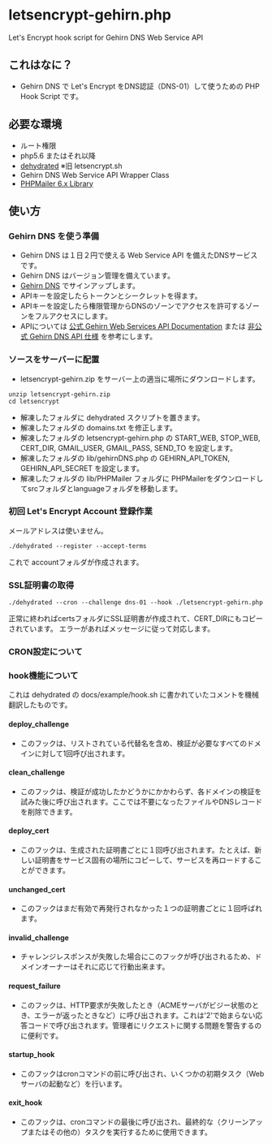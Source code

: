 # letsencrypt-gehirn.php
Let's Encrypt hook script for Gehirn DNS Web Service API
## これはなに？
- Gehirn DNS で Let's Encrypt をDNS認証（DNS-01）して使うための PHP Hook Script です。
## 必要な環境
- ルート権限
- php5.6 またはそれ以降
- [dehydrated](https://github.com/lukas2511/dehydrated) ※旧 letsencrypt.sh
- Gehirn DNS Web Service API Wrapper Class
- [PHPMailer 6.x Library](https://github.com/PHPMailer/PHPMailer)
## 使い方
### Gehirn DNS を使う準備
- Gehirn DNS は１日２円で使える Web Service API を備えたDNSサービスです。
- Gehirn DNS はバージョン管理を備えています。
- [Gehirn DNS](https://www.gehirn.jp/gis/dns.html) でサインアップします。
- APIキーを設定したらトークンとシークレットを得ます。
- APIキーを設定したら権限管理からDNSのゾーンでアクセスを許可するゾーンをフルアクセスにします。
- APIについては [公式 Gehirn Web Services API Documentation](https://support.gehirn.jp/apidocs/) または [非公式 Gehirn DNS API 仕様](https://yosida95.com/2015/12/18/gehirn_dns_api_spec.html) を参考にします。
### ソースをサーバーに配置
- letsencrypt-gehirn.zip をサーバー上の適当に場所にダウンロードします。
```
unzip letsencrypt-gehirn.zip
cd letsencrypt
```
- 解凍したフォルダに dehydrated スクリプトを置きます。
- 解凍したフォルダの domains.txt を修正します。
- 解凍したフォルダの letsencrypt-gehirn.php の START_WEB, STOP_WEB, CERT_DIR, GMAIL_USER, GMAIL_PASS, SEND_TO を設定します。
- 解凍したフォルダの lib/gehirnDNS.php の GEHIRN_API_TOKEN, GEHIRN_API_SECRET を設定します。
- 解凍したフォルダの lib/PHPMailer フォルダに PHPMailerをダウンロードしてsrcフォルダとlanguageフォルダを移動します。
### 初回 Let's Encrypt Account 登録作業
メールアドレスは使いません。
```
./dehydrated --register --accept-terms
```
これで accountフォルダが作成されます。
### SSL証明書の取得
```
./dehydrated --cron --challenge dns-01 --hook ./letsencrypt-gehirn.php
```
正常に終わればcertsフォルダにSSL証明書が作成されて、CERT_DIRにもコピーされています。
エラーがあればメッセージに従って対応します。
### CRON設定について
### hook機能について
これは dehydrated の docs/example/hook.sh に書かれていたコメントを機械翻訳したものです。
#### deploy_challenge
- このフックは、リストされている代替名を含め、検証が必要なすべてのドメインに対して1回呼び出されます。
#### clean_challenge
- このフックは、検証が成功したかどうかにかかわらず、各ドメインの検証を試みた後に呼び出されます。ここでは不要になったファイルやDNSレコードを削除できます。
#### deploy_cert
- このフックは、生成された証明書ごとに１回呼び出されます。たとえば、新しい証明書をサービス固有の場所にコピーして、サービスを再ロードすることができます。
#### unchanged_cert
- このフックはまだ有効で再発行されなかった１つの証明書ごとに１回呼ばれます。
#### invalid_challenge
- チャレンジレスポンスが失敗した場合にこのフックが呼び出されるため、ドメインオーナーはそれに応じて行動出来ます。</dt>
#### request_failure
- このフックは、HTTP要求が失敗したとき（ACMEサーバがビジー状態のとき、エラーが返ったときなど）に呼び出されます。これは'2'で始まらない応答コードで呼び出されます。管理者にリクエストに関する問題を警告するのに便利です。
#### startup_hook
- このフックはcronコマンドの前に呼び出され、いくつかの初期タスク（Webサーバの起動など）を行います。
#### exit_hook
- このフックは、cronコマンドの最後に呼び出され、最終的な（クリーンアップまたはその他の）タスクを実行するために使用できます。
